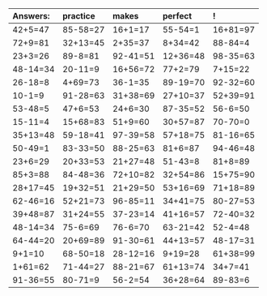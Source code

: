 | Answers: | practice | makes | perfect | ! |
| :--- | :--- | :--- | :--- | :--- |
| 42+5=47 | 85-58=27 | 16+1=17 | 55-54=1 | 16+81=97 | 
| 72+9=81 | 32+13=45 | 2+35=37 | 8+34=42 | 88-84=4 | 
| 23+3=26 | 89-8=81 | 92-41=51 | 12+36=48 | 98-35=63 | 
| 48-14=34 | 20-11=9 | 16+56=72 | 77+2=79 | 7+15=22 | 
| 26-18=8 | 4+69=73 | 36-1=35 | 89-19=70 | 92-32=60 | 
| 10-1=9 | 91-28=63 | 31+38=69 | 27+10=37 | 52+39=91 | 
| 53-48=5 | 47+6=53 | 24+6=30 | 87-35=52 | 56-6=50 | 
| 15-11=4 | 15+68=83 | 51+9=60 | 30+57=87 | 70-70=0 | 
| 35+13=48 | 59-18=41 | 97-39=58 | 57+18=75 | 81-16=65 | 
| 50-49=1 | 83-33=50 | 88-25=63 | 81+6=87 | 94-46=48 | 
| 23+6=29 | 20+33=53 | 21+27=48 | 51-43=8 | 81+8=89 | 
| 85+3=88 | 84-48=36 | 72+10=82 | 32+54=86 | 15+75=90 | 
| 28+17=45 | 19+32=51 | 21+29=50 | 53+16=69 | 71+18=89 | 
| 62-46=16 | 52+21=73 | 96-85=11 | 34+41=75 | 80-27=53 | 
| 39+48=87 | 31+24=55 | 37-23=14 | 41+16=57 | 72-40=32 | 
| 48-14=34 | 75-6=69 | 76-6=70 | 63-21=42 | 52-4=48 | 
| 64-44=20 | 20+69=89 | 91-30=61 | 44+13=57 | 48-17=31 | 
| 9+1=10 | 68-50=18 | 28-12=16 | 9+19=28 | 61+38=99 | 
| 1+61=62 | 71-44=27 | 88-21=67 | 61+13=74 | 34+7=41 | 
| 91-36=55 | 80-71=9 | 56-2=54 | 36+28=64 | 89-83=6 | 

